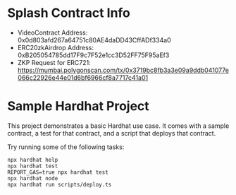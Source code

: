 # Splash Contract Info

- VideoContract Address: 0x0d803afd267a64751c80AE4daDD43CffADf334a0
- ERC20zkAirdrop Address: 0xB205054785dd17F9c7F52e1cc3D52FF75F95aEf3
- ZKP Request for ERC721: https://mumbai.polygonscan.com/tx/0x3719bc8fb3a3e09a9ddb041077e066c22926e44e01d6bf6966cf8a7717c41a01

# Sample Hardhat Project

This project demonstrates a basic Hardhat use case. It comes with a sample contract, a test for that contract, and a script that deploys that contract.

Try running some of the following tasks:

```shell
npx hardhat help
npx hardhat test
REPORT_GAS=true npx hardhat test
npx hardhat node
npx hardhat run scripts/deploy.ts
```
